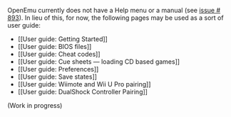 OpenEmu currently does not have a Help menu or a manual (see [issue # 893](https://github.com/OpenEmu/OpenEmu/issues/893)). In lieu of this, for now, the following pages may be used as a sort of user guide:

* [[User guide: Getting Started]]
* [[User guide: BIOS files]]
* [[User guide: Cheat codes]]
* [[User guide: Cue sheets — loading CD based games]]
* [[User guide: Preferences]]
* [[User guide: Save states]]
* [[User guide: Wiimote and Wii U Pro pairing]]
* [[User guide: DualShock Controller Pairing]]

(Work in progress)